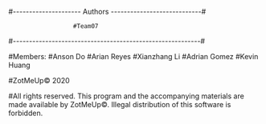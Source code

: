 #--------------------- Authors ----------------------------#

                      #Team07

#----------------------------------------------------------#

#Members:
#Anson Do 
#Arian Reyes
#Xianzhang Li
#Adrian Gomez
#Kevin Huang


#ZotMeUp© 2020

#All rights reserved. This program and the accompanying materials are made available by ZotMeUp©. Illegal distribution of this software is forbidden.


